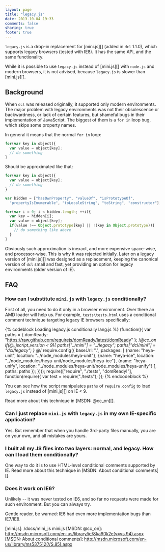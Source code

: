 ```yaml
---
layout: page
title: "legacy.js"
date: 2013-10-04 19:33
comments: false
sharing: true
footer: true
---
```


`legacy.js` is a drop-in replacement for [mini.js][] (added in `dcl` 1.1.0), which supports legacy browsers (tested with IE8). It has the same API, and the same functionality.

While it is possible to use `legacy.js` instead of [mini.js][] with `node.js` and modern browsers, it is not advised, because `legacy.js` is slower than [mini.js][].

## Background

When `dcl` was released originally, it supported only modern environments. The major problem with legacy environments was not their obsolescence or backwardness, or lack of certain features, but shameful bugs in their implementation of JavaScript. The biggest of them is a `for in` loop bug, which skips some property names.

In general it means that the normal `for in` loop:

```js
for(var key in object){
  var value = object[key];
  // do something
}
```

Should be approximated like that:

```js
for(var key in object){
  var value = object[key];
  // do something
}

var hidden = ["hasOwnProperty", "valueOf", "isPrototypeOf",
  "propertyIsEnumerable", "toLocaleString", "toString", "constructor"];

for(var i = 0; i < hidden.length; ++i){
  var key = hidden[i];
  var value = object[key];
  if(value !== Object.prototype[key] || !(key in Object.prototype)){
    // do something like above
  }
}
```

Obviously such approximation is inexact, and more expensive space-wise, and processor-wise. This is why it was rejected initially. Later on a legacy version of [mini.js][] was designed as a replacement, keeping the canonical version of `dcl` small and fast, yet providing an option for legacy environments (older version of IE).

## FAQ

### How can I substitute `mini.js` with `legacy.js` conditionally?

First of all, you need to do it only in a browser environment. Over there an AMD loader will help us. For example, `tests\tests.html` uses a conditional comment technique targeting legacy IE browsers specifically:

{% codeblock Loading legacy.js conditionally lang:js %}
(function(){
    var paths = {
        domReady: "https://raw.github.com/requirejs/domReady/latest/domReady"
    };
    /*@cc_on
    if(@_jscript_version < 9){
        paths["../mini"]  = "../legacy";
        paths["dcl/mini"] = "dcl/legacy";
    }
    @*/
    require.config({
        baseUrl: ".",
        packages: [
            {name: "heya-unit",
            location: "../node_modules/heya-unit"},
            {name: "heya-ice",
            location: "../node_modules/heya-unit/node_modules/heya-ice"},
            {name: "heya-unify",
            location: "../node_modules/heya-unit/node_modules/heya-unify"}
        ],
        paths: paths
    });
})();
require(["require", "./tests", "domReady!"], function(require){
    var test = require("./tests");
});
{% endcodeblock %}

You can see how the script manipulates `paths` of `require.config` to load `legacy.js` instead of [mini.js][] on IE < 9.

Read more about this technique in [MSDN: @cc_on][].

### Can I just replace `mini.js` with `legacy.js` in my own IE-specific application?

Yes. But remember that when you handle 3rd-party files manually, you are on your own, and all mistakes are yours.

### I built all my JS files into two layers: normal, and legacy. How can I load them conditionally?

One way to do it is to use HTML-level conditional comments supported by IE. Read more about this technique in [MSDN: About conditional comments][].

### Does it work on IE6?

Unlikely -- it was never tested on IE6, and so far no requests were made for such environment. But you can always try.

Gentle reader, be warned: IE6 had even more implementation bugs than IE7/IE8.

[mini.js]:  /docs/mini_js  mini.js
[MSDN: @cc_on]: http://msdn.microsoft.com/en-us/library/ie/8ka90k2e(v=vs.94).aspx
[MSDN: About conditional comments]: http://msdn.microsoft.com/en-us/library/ms537512(VS.85).aspx
